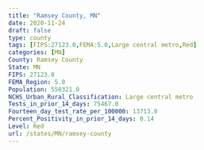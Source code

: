 ```yaml
---
title: "Ramsey County, MN"
date: 2020-11-24
draft: false
type: county
tags: [FIPS:27123.0,FEMA:5.0,Large central metro,Red]
categories: [MN]
County: Ramsey County
State: MN
FIPS: 27123.0
FEMA_Region: 5.0
Population: 550321.0
NCHS_Urban_Rural_Classification: Large central metro
Tests_in_prior_14_days: 75467.0
Fourteen_day_test_rate_per_100000: 13713.0
Percent_Positivity_in_prior_14_days: 0.14
Level: Red
url: /states/MN/ramsey-county
---
```



